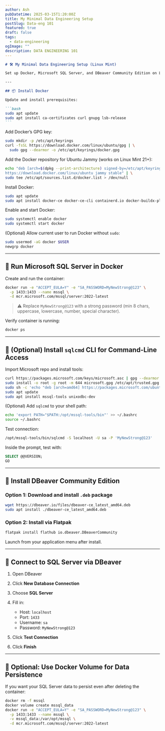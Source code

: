 ```yaml
---
author: Ash
pubDatetime: 2025-03-15T1:20:00Z
title: My Minimal Data Engineering Setup
postSlug: Data-eng 101
featured: true
draft: false
tags:
  - data-engineering
ogImage: ""
description: DATA ENGINEERING 101
---
```


````markdown
# 🛠️ My Minimal Data Engineering Setup (Linux Mint)

Set up Docker, Microsoft SQL Server, and DBeaver Community Edition on Linux Mint for a local data engineering environment — all in one place.

---

## 📦 Install Docker

Update and install prerequisites:

```bash
sudo apt update
sudo apt install ca-certificates curl gnupg lsb-release
```
````

Add Docker’s GPG key:

```bash
sudo mkdir -p /etc/apt/keyrings
curl -fsSL https://download.docker.com/linux/ubuntu/gpg | \
  sudo gpg --dearmor -o /etc/apt/keyrings/docker.gpg
```

Add the Docker repository for Ubuntu Jammy (works on Linux Mint 21+):

```bash
echo "deb [arch=$(dpkg --print-architecture) signed-by=/etc/apt/keyrings/docker.gpg] \
https://download.docker.com/linux/ubuntu jammy stable" | \
sudo tee /etc/apt/sources.list.d/docker.list > /dev/null
```

Install Docker:

```bash
sudo apt update
sudo apt install docker-ce docker-ce-cli containerd.io docker-buildx-plugin docker-compose-plugin
```

Enable and start Docker:

```bash
sudo systemctl enable docker
sudo systemctl start docker
```

(Optional) Allow current user to run Docker without `sudo`:

```bash
sudo usermod -aG docker $USER
newgrp docker
```

---

## 🐘 Run Microsoft SQL Server in Docker

Create and run the container:

```bash
docker run -e "ACCEPT_EULA=Y" -e "SA_PASSWORD=MyNewStrong@123" \
  -p 1433:1433 --name mssql \
  -d mcr.microsoft.com/mssql/server:2022-latest
```

> ⚠️ Replace `MyNewStrong@123` with a strong password (min 8 chars, uppercase, lowercase, number, special character).

Verify container is running:

```bash
docker ps
```

---

## 🧪 (Optional) Install `sqlcmd` CLI for Command-Line Access

Import Microsoft repo and install tools:

```bash
curl https://packages.microsoft.com/keys/microsoft.asc | gpg --dearmor > microsoft.gpg
sudo install -o root -g root -m 644 microsoft.gpg /etc/apt/trusted.gpg.d/
sudo sh -c 'echo "deb [arch=amd64] https://packages.microsoft.com/ubuntu/22.04/prod jammy main" > /etc/apt/sources.list.d/msprod.list'
sudo apt update
sudo apt install mssql-tools unixodbc-dev
```

(Optional) Add `sqlcmd` to your shell path:

```bash
echo 'export PATH="$PATH:/opt/mssql-tools/bin"' >> ~/.bashrc
source ~/.bashrc
```

Test connection:

```bash
/opt/mssql-tools/bin/sqlcmd -S localhost -U sa -P 'MyNewStrong@123'
```

Inside the prompt, test with:

```sql
SELECT @@VERSION;
GO
```

---

## 🦫 Install DBeaver Community Edition

### Option 1: Download and install `.deb` package

```bash
wget https://dbeaver.io/files/dbeaver-ce_latest_amd64.deb
sudo apt install ./dbeaver-ce_latest_amd64.deb
```

### Option 2: Install via Flatpak

```bash
flatpak install flathub io.dbeaver.DBeaverCommunity
```

Launch from your application menu after install.

---

## 🔗 Connect to SQL Server via DBeaver

1. Open DBeaver
2. Click **New Database Connection**
3. Choose **SQL Server**
4. Fill in:

   - Host: `localhost`
   - Port: `1433`
   - Username: `sa`
   - Password: `MyNewStrong@123`

5. Click **Test Connection**
6. Click **Finish**

---

## 💾 Optional: Use Docker Volume for Data Persistence

If you want your SQL Server data to persist even after deleting the container:

```bash
docker rm -f mssql
docker volume create mssql_data
docker run -e "ACCEPT_EULA=Y" -e "SA_PASSWORD=MyNewStrong@123" \
  -p 1433:1433 --name mssql \
  -v mssql_data:/var/opt/mssql \
  -d mcr.microsoft.com/mssql/server:2022-latest
```
